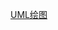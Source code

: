 [UML绘图](https://blog.csdn.net/weixin_42766637/article/details/129627197?ops_request_misc=%257B%2522request%255Fid%2522%253A%2522169953525216800226529366%2522%252C%2522scm%2522%253A%252220140713.130102334..%2522%257D&request_id=169953525216800226529366&biz_id=0&utm_medium=distribute.pc_search_result.none-task-blog-2~all~sobaiduend~default-3-129627197-null-null.142^v96^control&utm_term=UML%E7%BB%98%E5%9B%BE&spm=1018.2226.3001.4187)
